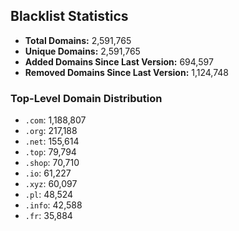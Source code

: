 ## Blacklist Statistics

- **Total Domains:** 2,591,765
- **Unique Domains:** 2,591,765
- **Added Domains Since Last Version:** 694,597
- **Removed Domains Since Last Version:** 1,124,748

### Top-Level Domain Distribution

-  `.com`: 1,188,807
-  `.org`: 217,188
-  `.net`: 155,614
-  `.top`: 79,794
-  `.shop`: 70,710
-  `.io`: 61,227
-  `.xyz`: 60,097
-  `.pl`: 48,524
-  `.info`: 42,588
-  `.fr`: 35,884
